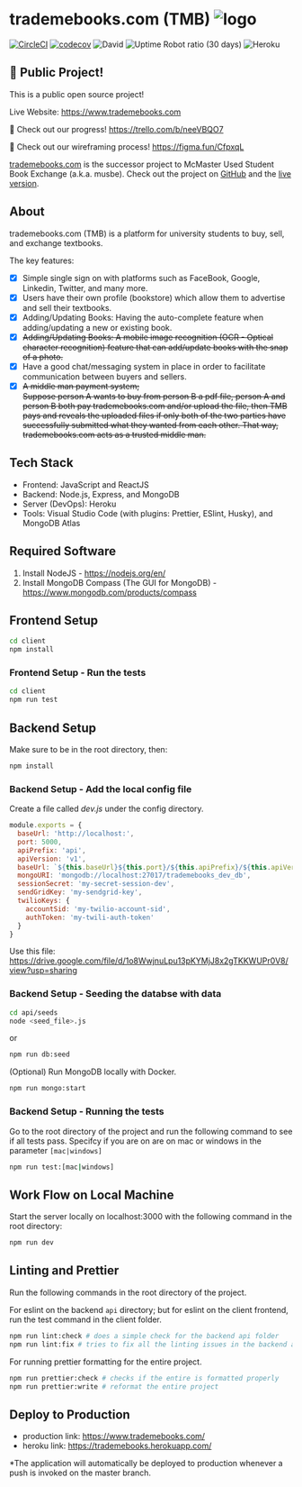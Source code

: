 # trademebooks.com (TMB) ![logo](https://github.com/yichenzhu1337/trademebooks-web/blob/master/client/public/favicon.png)

[![CircleCI](https://circleci.com/gh/yichenzhu1337/trademebooks-web.svg?style=shield)](https://circleci.com/gh/yichenzhu1337/trademebooks-web)
[![codecov](https://codecov.io/gh/yichenzhu1337/trademebooks-web/branch/master/graph/badge.svg?token=QLV1VDOBYU)](https://codecov.io/gh/yichenzhu1337/trademebooks-web)
![David](https://img.shields.io/david/yichenzhu1337/trademebooks-web?color=00cf33&style=flat-square)
![Uptime Robot ratio (30 days)](https://img.shields.io/uptimerobot/ratio/m782940751-02c03d7c51d8c9788fdeb1a3?style=flat-square)
![Heroku](http://heroku-badge.herokuapp.com/?app=trademebooks&style=flat&svg=1&root=notfound.html)

## 📌 Public Project!

This is a public open source project!

Live Website: https://www.trademebooks.com

:construction_worker: Check out our progress! https://trello.com/b/neeVBQO7

:art: Check out our wireframing process! https://figma.fun/CfpxqL

[trademebooks.com](https://www.trademebooks.com) is the successor project to McMaster Used Student Book Exchange (a.k.a. musbe). Check out the project on [GitHub](https://github.com/yichenzhu1337/musbe) and the [live version](https://www.musbe.ca).

## About

trademebooks.com (TMB) is a platform for university students to buy, sell, and exchange textbooks.

The key features:

- [x] Simple single sign on with platforms such as FaceBook, Google, Linkedin, Twitter, and many more.
- [x] Users have their own profile (bookstore) which allow them to advertise and sell their textbooks.
- [x] Adding/Updating Books: Having the auto-complete feature when adding/updating a new or existing book.
- [x] <strike>Adding/Updating Books: A mobile image recognition (OCR - Optical character recognition) feature that can add/update books with the snap of a photo.</strike>
- [x] Have a good chat/messaging system in place in order to facilitate communication between buyers and sellers.
- [x] <strike>A middle man payment system;  
       Suppose person A wants to buy from person B a pdf file, person A and person B both pay trademebooks.com and/or upload the file, then TMB pays and reveals the uploaded files if only both of the two parties have successfully submitted what they wanted from each other. That way, trademebooks.com acts as a trusted middle man.</strike>

## Tech Stack

- Frontend: JavaScript and ReactJS
- Backend: Node.js, Express, and MongoDB
- Server (DevOps): Heroku
- Tools: Visual Studio Code (with plugins: Prettier, ESlint, Husky), and MongoDB Atlas

## Required Software

1. Install NodeJS - https://nodejs.org/en/
2. Install MongoDB Compass (The GUI for MongoDB) - https://www.mongodb.com/products/compass

## Frontend Setup

```bash
cd client
npm install
```

### Frontend Setup - Run the tests

```bash
cd client
npm run test
```

## Backend Setup

Make sure to be in the root directory, then:

```bash
npm install
```

### Backend Setup - Add the local config file

Create a file called _dev.js_ under the config directory.

```js
module.exports = {
  baseUrl: 'http://localhost:',
  port: 5000,
  apiPrefix: 'api',
  apiVersion: 'v1',
  baseUrl: `${this.baseUrl}${this.port}/${this.apiPrefix}/${this.apiVersion}`,
  mongoURI: 'mongodb://localhost:27017/trademebooks_dev_db',
  sessionSecret: 'my-secret-session-dev',
  sendGridKey: 'my-sendgrid-key',
  twilioKeys: {
    accountSid: 'my-twilio-account-sid',
    authToken: 'my-twili-auth-token'
  }
}
```

Use this file: https://drive.google.com/file/d/1o8WwjnuLpu13pKYMjJ8x2gTKKWUPr0V8/view?usp=sharing

### Backend Setup - Seeding the databse with data

```bash
cd api/seeds
node <seed_file>.js
```

or

```bash
npm run db:seed
```

(Optional) Run MongoDB locally with Docker.

```bash
npm run mongo:start
```

### Backend Setup - Running the tests

Go to the root directory of the project and run the following command to see if all tests pass. Specifcy if you are on are on mac or windows in the parameter `[mac|windows]`

```bash
npm run test:[mac|windows]
```

## Work Flow on Local Machine

Start the server locally on localhost:3000 with the following command in the root directory:

```bash
npm run dev
```

## Linting and Prettier

Run the following commands in the root directory of the project.

For eslint on the backend `api` directory; but for eslint on the client frontend, run the test command in the client folder.

```bash
npm run lint:check # does a simple check for the backend api folder
npm run lint:fix # tries to fix all the linting issues in the backend api folder
```

For running prettier formatting for the entire project.

```bash
npm run prettier:check # checks if the entire is formatted properly
npm run prettier:write # reformat the entire project
```

## Deploy to Production

- production link: https://www.trademebooks.com/
- heroku link: https://trademebooks.herokuapp.com/

\*The application will automatically be deployed to production whenever a push is invoked on the master branch.
